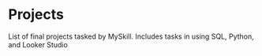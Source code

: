# Projects
List of final projects tasked by MySkill. Includes tasks in using SQL, Python, and Looker Studio
